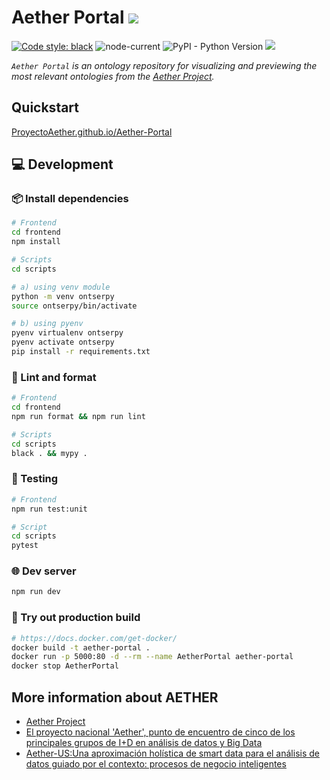 # Aether Portal ![](https://img.shields.io/twitter/follow/aether_social?style=social)

[![Code style: black](https://img.shields.io/badge/code%20style-black-000000.svg)](https://github.com/psf/black)
![node-current](https://img.shields.io/node/v/@sveltejs/kit)
![PyPI - Python Version](https://img.shields.io/pypi/pyversions/rdflib)
![](https://github.com/ProyectoAether/Aether-Portal/actions/workflows/deploy.yml/badge.svg)

_`Aether Portal` is an ontology repository for visualizing and previewing the most relevant
ontologies from the [Aether Project](https://aether.es/)._

## Quickstart

[ProyectoAether.github.io/Aether-Portal](https://ProyectoAether.github.io/Aether-Portal)

## :computer: Development

### :package: Install dependencies

```bash
# Frontend
cd frontend
npm install

# Scripts
cd scripts

# a) using venv module
python -m venv ontserpy
source ontserpy/bin/activate

# b) using pyenv
pyenv virtualenv ontserpy
pyenv activate ontserpy
pip install -r requirements.txt
```

### :star2: Lint and format

```bash
# Frontend
cd frontend
npm run format && npm run lint

# Scripts
cd scripts
black . && mypy .
```

### :test_tube: Testing

```bash
# Frontend
npm run test:unit

# Script
cd scripts
pytest
```

### :globe_with_meridians: Dev server

```bash
npm run dev
```

### :whale: Try out production build

```bash
# https://docs.docker.com/get-docker/
docker build -t aether-portal .
docker run -p 5000:80 -d --rm --name AetherPortal aether-portal
docker stop AetherPortal
```

## More information about AETHER

- [Aether Project](aether.es/)
- [El proyecto nacional 'Aether', punto de encuentro de cinco de los principales grupos de I+D en análisis de datos y Big Data](https://www.uma.es/sala-de-prensa/noticias/el-proyecto-nacional-aether-punto-de-encuentro-de-cinco-de-los-principales-grupos-de-id-en-analisis-de-datos-y-big-data/)
- [Aether-US:Una aproximación holística de smart data para el análisis de datos guiado por el contexto: procesos de negocio inteligentes](https://investigacion.us.es/sisius/sis_proyecto.php?idproy=33855)
